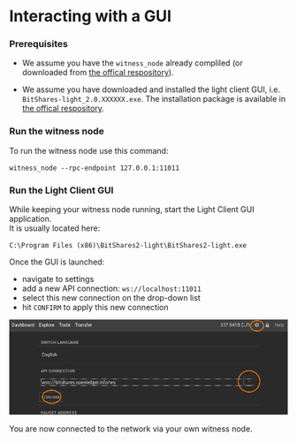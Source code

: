 # Interacting with a GUI
### Prerequisites
* We assume  you have the `witness_node` already compliled (or downloaded from [the offical respository](https://github.com/bitshares/bitshares-2/releases/latest)).

* We assume you have downloaded and installed the light client GUI, i.e. `BitShares-light_2.0.XXXXXX.exe`. The installation package is available in [the offical respository](https://github.com/bitshares/bitshares-2/releases/latest).

### Run the witness node
To run the witness node use this command:
```
witness_node --rpc-endpoint 127.0.0.1:11011
```

### Run the Light Client GUI
While keeping your witness node running, start the Light Client GUI application.  
It is usually located here: 
```
C:\Program Files (x86)\BitShares2-light\BitShares2-light.exe
```

Once the GUI is launched: 
* navigate to settings 
* add a new API connection: `ws://localhost:11011`
* select this new connection on the drop-down list
* hit `CONFIRM` to apply this new connection

![](../../images/web-wallet-ws-config.png)

You are now connected to the network via your own witness node.

